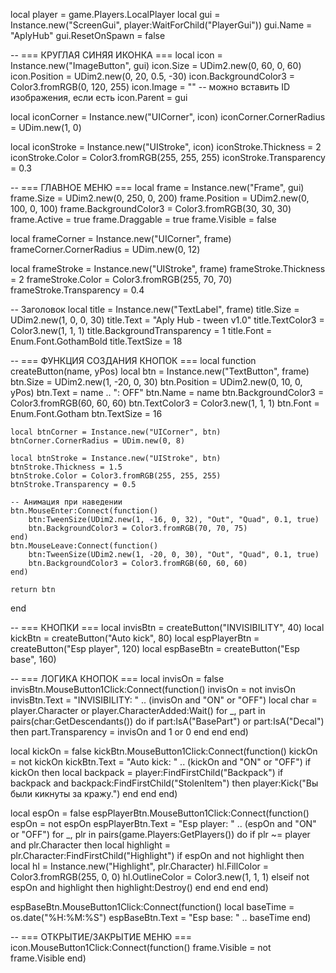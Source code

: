local player = game.Players.LocalPlayer
local gui = Instance.new("ScreenGui", player:WaitForChild("PlayerGui"))
gui.Name = "AplyHub"
gui.ResetOnSpawn = false

-- === КРУГЛАЯ СИНЯЯ ИКОНКА ===
local icon = Instance.new("ImageButton", gui)
icon.Size = UDim2.new(0, 60, 0, 60)
icon.Position = UDim2.new(0, 20, 0.5, -30)
icon.BackgroundColor3 = Color3.fromRGB(0, 120, 255)
icon.Image = "" -- можно вставить ID изображения, если есть
icon.Parent = gui

local iconCorner = Instance.new("UICorner", icon)
iconCorner.CornerRadius = UDim.new(1, 0)

local iconStroke = Instance.new("UIStroke", icon)
iconStroke.Thickness = 2
iconStroke.Color = Color3.fromRGB(255, 255, 255)
iconStroke.Transparency = 0.3

-- === ГЛАВНОЕ МЕНЮ ===
local frame = Instance.new("Frame", gui)
frame.Size = UDim2.new(0, 250, 0, 200)
frame.Position = UDim2.new(0, 100, 0, 100)
frame.BackgroundColor3 = Color3.fromRGB(30, 30, 30)
frame.Active = true
frame.Draggable = true
frame.Visible = false

local frameCorner = Instance.new("UICorner", frame)
frameCorner.CornerRadius = UDim.new(0, 12)

local frameStroke = Instance.new("UIStroke", frame)
frameStroke.Thickness = 2
frameStroke.Color = Color3.fromRGB(255, 70, 70)
frameStroke.Transparency = 0.4

-- Заголовок
local title = Instance.new("TextLabel", frame)
title.Size = UDim2.new(1, 0, 0, 30)
title.Text = "Aply Hub - tween v1.0"
title.TextColor3 = Color3.new(1, 1, 1)
title.BackgroundTransparency = 1
title.Font = Enum.Font.GothamBold
title.TextSize = 18

-- === ФУНКЦИЯ СОЗДАНИЯ КНОПОК ===
local function createButton(name, yPos)
    local btn = Instance.new("TextButton", frame)
    btn.Size = UDim2.new(1, -20, 0, 30)
    btn.Position = UDim2.new(0, 10, 0, yPos)
    btn.Text = name .. ": OFF"
    btn.Name = name
    btn.BackgroundColor3 = Color3.fromRGB(60, 60, 60)
    btn.TextColor3 = Color3.new(1, 1, 1)
    btn.Font = Enum.Font.Gotham
    btn.TextSize = 16

    local btnCorner = Instance.new("UICorner", btn)
    btnCorner.CornerRadius = UDim.new(0, 8)

    local btnStroke = Instance.new("UIStroke", btn)
    btnStroke.Thickness = 1.5
    btnStroke.Color = Color3.fromRGB(255, 255, 255)
    btnStroke.Transparency = 0.5

    -- Анимация при наведении
    btn.MouseEnter:Connect(function()
        btn:TweenSize(UDim2.new(1, -16, 0, 32), "Out", "Quad", 0.1, true)
        btn.BackgroundColor3 = Color3.fromRGB(70, 70, 75)
    end)
    btn.MouseLeave:Connect(function()
        btn:TweenSize(UDim2.new(1, -20, 0, 30), "Out", "Quad", 0.1, true)
        btn.BackgroundColor3 = Color3.fromRGB(60, 60, 60)
    end)

    return btn
end

-- === КНОПКИ ===
local invisBtn = createButton("INVISIBILITY", 40)
local kickBtn = createButton("Auto kick", 80)
local espPlayerBtn = createButton("Esp player", 120)
local espBaseBtn = createButton("Esp base", 160)

-- === ЛОГИКА КНОПОК ===
local invisOn = false
invisBtn.MouseButton1Click:Connect(function()
    invisOn = not invisOn
    invisBtn.Text = "INVISIBILITY: " .. (invisOn and "ON" or "OFF")
    local char = player.Character or player.CharacterAdded:Wait()
    for _, part in pairs(char:GetDescendants()) do
        if part:IsA("BasePart") or part:IsA("Decal") then
            part.Transparency = invisOn and 1 or 0
        end
    end
end)

local kickOn = false
kickBtn.MouseButton1Click:Connect(function()
    kickOn = not kickOn
    kickBtn.Text = "Auto kick: " .. (kickOn and "ON" or "OFF")
    if kickOn then
        local backpack = player:FindFirstChild("Backpack")
        if backpack and backpack:FindFirstChild("StolenItem") then
            player:Kick("Вы были кикнуты за кражу.")
        end
    end
end)

local espOn = false
espPlayerBtn.MouseButton1Click:Connect(function()
    espOn = not espOn
    espPlayerBtn.Text = "Esp player: " .. (espOn and "ON" or "OFF")
    for _, plr in pairs(game.Players:GetPlayers()) do
        if plr ~= player and plr.Character then
            local highlight = plr.Character:FindFirstChild("Highlight")
            if espOn and not highlight then
                local hl = Instance.new("Highlight", plr.Character)
                hl.FillColor = Color3.fromRGB(255, 0, 0)
                hl.OutlineColor = Color3.new(1, 1, 1)
            elseif not espOn and highlight then
                highlight:Destroy()
            end
        end
    end
end)

espBaseBtn.MouseButton1Click:Connect(function()
    local baseTime = os.date("%H:%M:%S")
    espBaseBtn.Text = "Esp base: " .. baseTime
end)

-- === ОТКРЫТИЕ/ЗАКРЫТИЕ МЕНЮ ===
icon.MouseButton1Click:Connect(function()
    frame.Visible = not frame.Visible
end)
